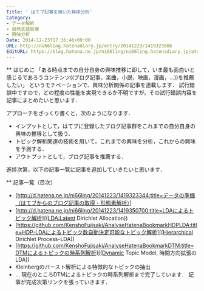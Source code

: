 ```yaml
---
Title: ' はてブ記事を用いた興味分析'
Category:
- データ解析
- 自然言語処理
- 興味分析
Date: 2014-12-23T17:36:46+09:00
URL: http://ni66ling.hatenadiary.jp/entry/20141223/1419323806
EditURL: https://blog.hatena.ne.jp/ni66ling/ni66ling.hatenadiary.jp/atom/entry/8454420450083715850
---
```


** はじめに
「ある時点までの自分自身の興味推移に即して，いま最も面白いと感じるであろうコンテンツ((ブログ記事，楽曲，小説，映画，漫画，…))を推薦したい」
というモチベーションで、興味分析関係の記事を連載します．
試行錯誤中ですので，どの程度の性能を実現できるか不明ですが，その試行錯誤内容を記事にまとめたいと思います．

アプローチをざっくり書くと，次のようになります．
- インプットとして，はてブに登録したブログ記事群をこれまでの自分自身の興味の推移として扱う．
- トピック解析関連の技術を用いて，これまでの興味を分析，これからの興味を予測する．
- アウトプットとして，ブログ記事を推薦する．

進捗次第，以下の記事一覧に記事を追加していきたいと思います．

** 記事一覧（目次）
+ [http://d.hatena.ne.jp/ni66ling/20141223/1419323344:title=データの準備（はてブからのブログ記事の取得・形態素解析）]
+ [http://d.hatena.ne.jp/ni66ling/20141223/1419350700:title=LDAによるトピック解析]((LDA:Latent Dirichlet Allocation))
+ [https://github.com/KenshoFujisaki/AnalyseHatenaBookmarkHDPLDA:title=HDP-LDAによるトピック数自動決定可能なトピック解析]((Hierarchical Dirichlet Process-LDA))
+ [https://github.com/KenshoFujisaki/AnalyseHatenaBookmarkDTM:title=DTMによるトピックの時系列解析]((Dynamic Topic Model, 時間方向拡張のLDA))
+ Kleinbergのバースト解析による特徴的なトピックの抽出
+ ...
現在のところDTMによるトピックの時系列解析まで完了しています．
記事が完成次第リンクを張っていきます．
